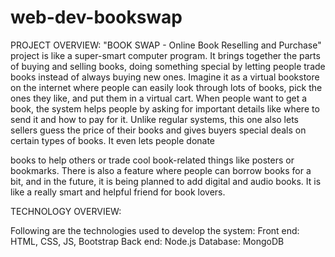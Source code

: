 # web-dev-bookswap
PROJECT OVERVIEW:
"BOOK SWAP - Online Book Reselling and Purchase" project is like a super-smart computer program. It brings together the parts of buying and selling books, doing something special by letting people trade books instead of always buying new ones. Imagine it as a virtual bookstore on the internet where people can easily look through lots of books, pick the ones they like, and put them in a virtual cart. When people want to get a book, the system helps people by asking for important details like where to send it and how to pay for it. Unlike regular systems, this one also lets sellers guess the price of their books and gives buyers special deals on certain types of books. It even lets people donate
 
books to help others or trade cool book-related things like posters or bookmarks. There is also a feature where people can borrow books for a bit, and in the future, it is being planned to add digital and audio books. It is like a really smart and helpful friend for book lovers.

TECHNOLOGY OVERVIEW:

Following are the technologies used to develop the system:
Front end: HTML, CSS, JS, Bootstrap
Back end: Node.js
Database: MongoDB
